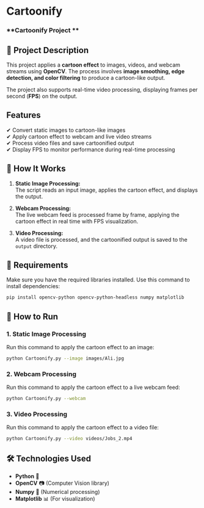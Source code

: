 # Cartoonify
### **Cartoonify Project **



## **📌 Project Description**
This project applies a **cartoon effect** to images, videos, and webcam streams using **OpenCV**. The process involves **image smoothing, edge detection, and color filtering** to produce a cartoon-like output.

The project also supports real-time video processing, displaying frames per second (**FPS**) on the output.



## **Features**
✔ Convert static images to cartoon-like images  
✔ Apply cartoon effect to webcam and live video streams  
✔ Process video files and save cartoonified output  
✔ Display FPS to monitor performance during real-time processing  


## **📌 How It Works**

1. **Static Image Processing:**  
   The script reads an input image, applies the cartoon effect, and displays the output.

2. **Webcam Processing:**  
   The live webcam feed is processed frame by frame, applying the cartoon effect in real time with FPS visualization.

3. **Video Processing:**  
   A video file is processed, and the cartoonified output is saved to the `output` directory.



## **📌 Requirements**
Make sure you have the required libraries installed. Use this command to install dependencies:

```sh
pip install opencv-python opencv-python-headless numpy matplotlib
```



## **📌 How to Run**
### **1. Static Image Processing**
Run this command to apply the cartoon effect to an image:

```sh
python Cartoonify.py --image images/Ali.jpg
```



### **2. Webcam Processing**
Run this command to apply the cartoon effect to a live webcam feed:

```sh
python Cartoonify.py --webcam
```



### **3. Video Processing**
Run this command to apply the cartoon effect to a video file:

```sh
python Cartoonify.py --video videos/Jobs_2.mp4
```



## **🛠 Technologies Used**
- **Python** 🐍  
- **OpenCV** 📷 (Computer Vision library)  
- **Numpy** 🔢 (Numerical processing)  
- **Matplotlib** 📊 (For visualization)  



